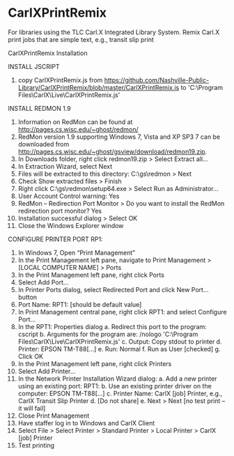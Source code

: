 # CarlXPrintRemix
For libraries using the TLC Carl.X Integrated Library System. Remix Carl.X print jobs that are simple text, e.g., transit slip print

CarlXPrintRemix Installation

INSTALL JSCRIPT 
1.	copy CarlXPrintRemix.js from https://github.com/Nashville-Public-Library/CarlXPrintRemix/blob/master/CarlXPrintRemix.js to 'C:\Program Files\CarlX\Live\CarlXPrintRemix.js'

INSTALL REDMON 1.9
1.	Information on RedMon can be found at http://pages.cs.wisc.edu/~ghost/redmon/
2.	RedMon version 1.9 supporting Windows 7, Vista and XP SP3 7 can be downloaded from http://pages.cs.wisc.edu/~ghost/gsview/download/redmon19.zip.
3.	In Downloads folder, right click redmon19.zip > Select Extract all…
4.	In Extraction Wizard, select Next
5.	Files will be extracted to this directory: C:\gs\redmon > Next
6.	Check Show extracted files > Finish
7.	Right click C:\gs\redmon\setup64.exe > Select Run as Administrator…
8.	User Account Control warning: Yes
9.	RedMon – Redirection Port Monitor > Do you want to install the RedMon redirection port monitor? Yes
10.	Installation successful dialog > Select OK
11.	Close the Windows Explorer window

CONFIGURE PRINTER PORT RP1:
1.	In Windows 7, Open “Print Management”
2.	In the Print Management left pane, navigate to Print Management > [LOCAL COMPUTER NAME] > Ports
3.	In the Print Management left pane, right click Ports
4.	Select Add Port…
5.	In Printer Ports dialog, select Redirected Port and click New Port… button
6.	Port Name: RPT1: [should be default value]
7.	In Print Management central pane, right click RPT1: and select Configure Port…
8.	In the RPT1: Properties dialog
a.	Redirect this port to the program: cscript
b.	Arguments for the program are: /nologo 'C:\Program Files\CarlX\Live\CarlXPrintRemix.js'
c.	Output: Copy stdout to printer
d.	Printer: EPSON TM-T88[…]
e.	Run: Normal
f.	Run  as User [checked]
g.	Click OK
9.	In the Print Management left pane, right click Printers
10.	Select Add Printer…
11.	In the Network Printer Installation Wizard dialog:
a.	Add a new printer using an existing port: RPT1:
b.	Use an existing printer driver on the computer: EPSON TM-T88[…]
c.	Printer Name: CarlX [job] Printer, e.g., CarlX Transit Slip Printer
d.	[Do not share]
e.	Next > Next [no test print – it will fail]
12.	Close Print Management 
13.	Have staffer log in to Windows and CarlX Client
14.	Select File > Select Printer > Standard Printer > Local Printer > CarlX [job] Printer
15.	Test printing
